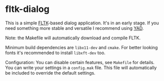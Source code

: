 fltk-dialog
===========

This is a simple [FLTK](http://www.fltk.org/)-based dialog application.
It's in an early stage. If you need something more stable and versatile
I recommend using [YAD](https://sourceforge.net/projects/yad-dialog/).

Note: the Makefile will automatically download and compile FLTK.

Minimum build dependencies are `libx11-dev` and `cmake`.
For better looking fonts it's recommended to install `libxft-dev` too.

Configuration:
You can disable certain features, see `Makefile` for details.
You can write your settings in a `config.mak` file.
This file will automatically be included to override the default settings.
